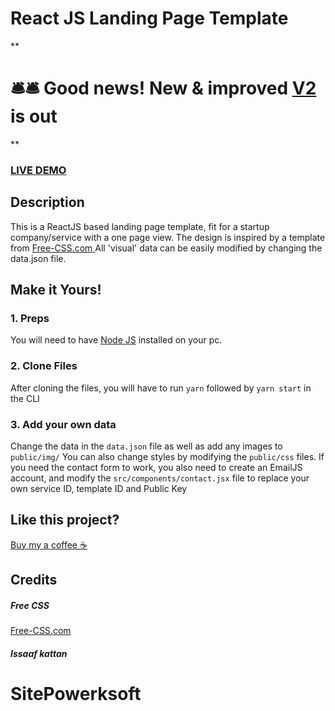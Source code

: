 # React JS Landing Page Template

**

# 🛎️🛎️ Good news! New & improved [V2](https://github.com/issaafalkattan/react-landing-page-template-2021) is out  

**


### <a href="https://react-landing-page-template-93ne.vercel.app/">LIVE DEMO</a> 

## Description
This is a ReactJS based landing page template, fit for a startup company/service with a one page view. The design is inspired by a template from <a href="https://www.free-css.com/assets/files/free-css-templates/preview/page234/interact/">Free-CSS.com </a>
All 'visual' data can be easily modified by changing the data.json file.

## Make it Yours!
### 1. Preps
You will need to have <a href="https://nodejs.org/">Node JS</a> installed on your pc. 

### 2. Clone Files
After cloning the files, you will have to run ```yarn``` followed by ```yarn start``` in the CLI
### 3. Add your own data 
Change the data in the ```data.json``` file as well as add any images to ```public/img/```
You can also change styles by modifying the ```public/css``` files.
If you need the contact form to work, you also need to create an EmailJS account, and modify the ```src/components/contact.jsx``` file to replace your own service ID, template ID and Public Key

## Like this project?
<a href="https://www.buymeacoffee.com/issaaf">Buy my a coffee ☕️</a>

## Credits
##### Free CSS 
<a href="https://www.free-css.com/assets/files/free-css-templates/preview/page234/interact/">Free-CSS.com </a>

##### Issaaf kattan
# SitePowerksoft
